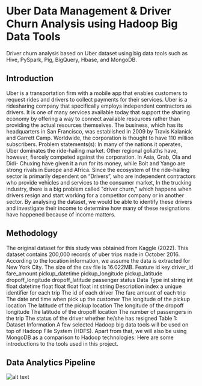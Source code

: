 # Uber Data Management & Driver Churn Analysis using Hadoop Big Data Tools
Driver churn analysis based on Uber dataset using big data tools such as Hive, PySpark, Pig, BigQuery, Hbase, and MongoDB.

## Introduction
Uber is a transportation firm with a mobile app that enables customers to request rides and drivers to collect payments for their services. Uber is a ridesharing company that specifically employs independent contractors as drivers. It is one of many services available today that support the sharing economy by offering a way to connect available resources rather than providing the actual resources themselves. The business, which has its headquarters in San Francisco, was established in 2009 by Travis Kalanick and Garrett Camp. Worldwide, the corporation is thought to have 110 million subscribers.
Problem statements(s): In many of the nations it operates, Uber dominates the ride-hailing market. Other regional goliaths have, however, fiercely competed against the corporation. In Asia, Grab, Ola and Didi- Chuxing have given it a run for its money, while Bolt and Yango are strong rivals in Europe and Africa.
Since the ecosystem of the ride-hailing sector is primarily dependent on “Drivers”, who are independent contractors who provide vehicles and services to the consumer market, In the trucking industry, there is a big problem called "driver churn," which happens when drivers resign and start working for a competitor company or in another sector. By analysing the dataset, we would be able to identify these drivers and investigate their income to determine how many of these resignations have happened because of income matters.

## Methodology
The original dataset for this study was obtained from Kaggle (2022). This dataset contains 200,000 records of uber trips made in October 2016. According to the location information, we assume the data is extracted for New York City. The size of the csv file is 16.022MB.
Feature
id
key
driver_id fare_amount pickup_datetime pickup_longitude pickup_latitude dropoff_longitude dropoff_latitude passenger
status
Data Type
int string int
float datetime float float float float
int string
Description
index
a unique identifier for each trip
The id of each driver
The fare amount of each trip
The date and time when pick up the customer
The longitude of the pickup location
The latitude of the pickup location
The longitude of the dropoff longitude
The latitude of the dropoff location
The number of passengers in the trip
The status of the driver whether he/she has resigned
Table 1: Dataset Information
A few selected Hadoop big data tools will be used on top of Hadoop File System (HDFS). Apart from that, we will also be using MongoDB as a comparison to Hadoop technologies. Here are some introductions to the tools used in this project.

## Data Analytics Pipeline

![alt text](https://github.com/[Hosseinglm]/[Uber_driver_churn_analysis_BigData]/[main]/Pipeline.png?raw=true)
